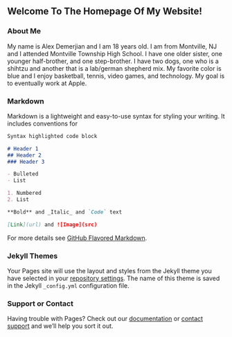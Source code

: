 ## Welcome To The Homepage Of My Website!

### About Me

My name is Alex Demerjian and I am 18 years old. I am from Montville, NJ and I attended Montville Township High School. I have one older sister, one younger half-brother, and one step-brother. I have two dogs, one who is a shihtzu and another that is a lab/german shepherd mix. My favorite color is blue and I enjoy basketball, tennis, video games, and technology. My goal is to eventually work at Apple.

### Markdown

Markdown is a lightweight and easy-to-use syntax for styling your writing. It includes conventions for

```markdown
Syntax highlighted code block

# Header 1
## Header 2
### Header 3

- Bulleted
- List

1. Numbered
2. List

**Bold** and _Italic_ and `Code` text

[Link](url) and ![Image](src)
```

For more details see [GitHub Flavored Markdown](https://guides.github.com/features/mastering-markdown/).

### Jekyll Themes

Your Pages site will use the layout and styles from the Jekyll theme you have selected in your [repository settings](https://github.com/ajd4814/ajd4814.github.io/settings). The name of this theme is saved in the Jekyll `_config.yml` configuration file.

### Support or Contact

Having trouble with Pages? Check out our [documentation](https://docs.github.com/categories/github-pages-basics/) or [contact support](https://github.com/contact) and we’ll help you sort it out.
